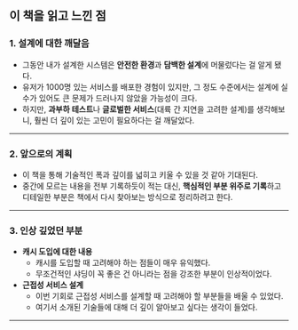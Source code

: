 ## 이 책을 읽고 느낀 점

### 1. 설계에 대한 깨달음
- 그동안 내가 설계한 시스템은 **안전한 환경**과 **담백한 설계**에 머물렀다는 걸 알게 됐다.
- 유저가 1000명 있는 서비스를 배포한 경험이 있지만, 그 정도 수준에서는 설계에 실수가 있어도 큰 문제가 드러나지 않았을 가능성이 크다.
- 하지만, **과부하 테스트**나 **글로벌한 서비스**(대륙 간 지연을 고려한 설계)를 생각해보니, 훨씬 더 깊이 있는 고민이 필요하다는 걸 깨달았다.

---

### 2. 앞으로의 계획
- 이 책을 통해 기술적인 폭과 깊이를 넓히고 키울 수 있을 것 같아 기대된다.
- 중간에 모르는 내용을 전부 기록하듯이 적는 대신, **핵심적인 부분 위주로 기록**하고 디테일한 부분은 책에서 다시 찾아보는 방식으로 정리하려고 한다.

---

### 3. 인상 깊었던 부분
- **캐시 도입에 대한 내용**
  - 캐시를 도입할 때 고려해야 하는 점들이 매우 유익했다.
  - 무조건적인 샤딩이 꼭 좋은 건 아니라는 점을 강조한 부분이 인상적이었다.
- **근접성 서비스 설계**
  - 이번 기회로 근접성 서비스를 설계할 때 고려해야 할 부분들을 배울 수 있었다.
  - 여기서 소개된 기술들에 대해 더 깊이 알아보고 싶다는 생각이 들었다.

---
